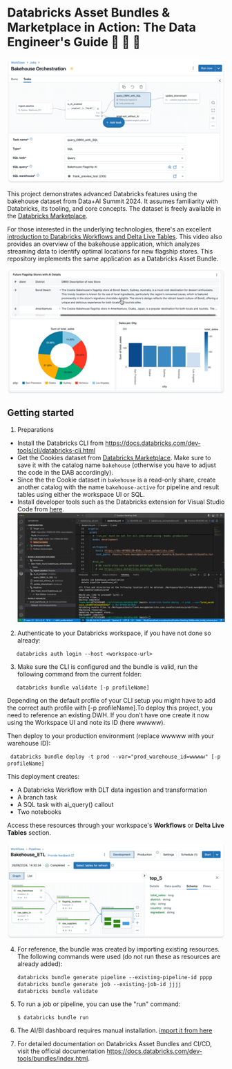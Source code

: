 # Databricks Asset Bundles & Marketplace in Action: The Data Engineer's Guide 🍪 🍪 🍪

![cookies](misc/bakehouse_jobs.png)

This project demonstrates advanced Databricks features using the bakehouse dataset from Data+AI Summit 2024. It assumes familiarity with Databricks, its tooling, and core concepts. The dataset is freely available in the [Databricks Marketplace](https://marketplace.databricks.com/details/f8498740-31ea-49f8-9206-1bbf533f3993/Databricks_Cookies-Dataset-DAIS-2024-).

For those interested in the underlying technologies, there's an excellent [introduction to Databricks Workflows and Delta Live Tables](https://www.youtube.com/watch?v=KVCc1Dkz7tM). This video also provides an overview of the bakehouse application, which analyzes streaming data to identify optimal locations for new flagship stores. This repository implements the same application as a Databricks Asset Bundle.


![cookies](misc/bakehouse_data_eng.png)

## Getting started

1. Preparations 

* Install the Databricks CLI from https://docs.databricks.com/dev-tools/cli/databricks-cli.html
* Get the Cookies dataset from [Databricks Marketplace](https://marketplace.databricks.com/details/). Make sure to save it with the catalog name ``bakehouse`` (otherwise you have to adjust the code in the DAB accordingly).
* Since the the Cookie dataset in ``bakehouse`` is a read-only share, create another catalog with the name ``bakehouse-active`` for pipeline and result tables using either the workspace UI or SQL. 
* Install developer tools such as the Databricks extension for Visual Studio Code from [here](https://docs.databricks.com/dev-tools/vscode-ext.html). 
![Screenshot from VSCode with Databricks Extension](misc/vscode_ext.png)

2. Authenticate to your Databricks workspace, if you have not done so already:
   
```
   databricks auth login --host <workspace-url>
```

3. Make sure the CLI is configured and the bundle is valid, run the following command from the current folder:       

```
   databricks bundle validate [-p profileName]
```

Depending on the default profile of your CLI setup you might have to add the correct auth profile with [-p profileName].To deploy this project, you need to reference an existing DWH. If you don't have one create it now using the Workspace UI and note its ID (here wwwww). 
   
   
Then deploy to your production environment (replace wwwww with your warehouse ID):
   ```
    databricks bundle deploy -t prod --var="prod_warehouse_id=wwwww" [-p profileName]
   ```

This deployment creates:

* A Databricks Workflow with DLT data ingestion and transformation
* A branch task
* A SQL task with ai_query() callout
* Two notebooks

Access these resources through your workspace's **Workflows** or **Delta Live Tables** section.


![cookies](misc/bakehouse_etl.png)

4. For reference, the bundle was created by importing existing resources. The following commands were used (do not run these as resources are already added): 
   ```
   databricks bundle generate pipeline --existing-pipeline-id pppp
   databricks bundle generate job --existing-job-id jjjj 
   databricks bundle validate 

5. To run a job or pipeline, you can use the "run" command:
   ```
   $ databricks bundle run
   ```

6. The AI/BI dashboard requires manual installation. [import it from here](https://github.com/databricks/tmm/blob/main/Cookies-DataEng-DAB/src/Bakehouse%20Flagship%20Stores%20bundle.lvdash.json) 

7. For detailed documentation on Databricks Asset Bundles and CI/CD, visit the official documentation
   https://docs.databricks.com/dev-tools/bundles/index.html.



